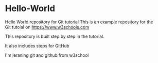 # Hello-World
Hello World repository for Git tutorial
This is an example repository for the Git tutoial on https://www.w3schools.com

This repository is built step by step in the tutorial.

It also includes steps for GitHub

I'm leraning git and github from w3school

